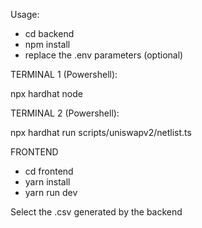  Usage:

 - cd backend
 - npm install
 - replace the .env parameters (optional)

 TERMINAL 1 (Powershell):

 npx hardhat node

 TERMINAL 2 (Powershell):

 npx hardhat run scripts/uniswapv2/netlist.ts


 FRONTEND

 - cd frontend
 - yarn install
 - yarn run dev

 Select the .csv generated by the backend
